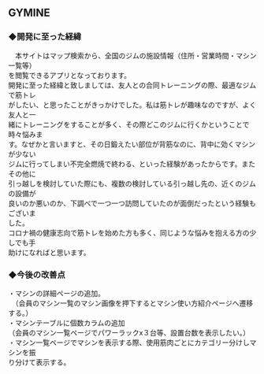 ## GYMINE

### ◆開発に至った経緯
　本サイトはマップ検索から、全国のジムの施設情報（住所・営業時間・マシン一覧等）<br>
を閲覧できるアプリとなっております。<br>
開発に至った経緯と致しましては、友人との合同トレーニングの際、最適なジムで筋トレ<br>
がしたい、と思ったことがきっかけでした。私は筋トレが趣味なのですが、よく友人と一<br>
緒にトレーニングをすることが多く、その際どこのジムに行くかということで時々悩みま<br>
す。なぜかと言いますと、その日鍛えたい部位が背筋なのに、背中に効くマシンが少ない<br>
ジムに行ってしまい不完全燃焼で終わる、といった経験があったからです。またその他に<br>
引っ越しを検討していた際にも、複数の検討している引っ越し先の、近くのジムの設備が<br>
良いのか悪いのか、下調べで一つ一つ訪問していたのが面倒だったという経験もございま<br>
した。<br>
コロナ禍の健康志向で筋トレを始めた方も多く、同じような悩みを抱える方の少しでも手<br>
助けになればと思います。

### ◆今後の改善点
・マシンの詳細ページの追加。<br>
　（会員のマシン一覧のマシン画像を押下するとマシン使い方紹介ページへ遷移する。）<br>
・マシンテーブルに個数カラムの追加<br>
  （会員のマシン一覧ページでパワーラックx３台等、設置台数を表示したい。）<br>
・マシン一覧ページでマシンを表示する際、使用筋肉ごとにカテゴリー分けしマシンを振<br>
り分けて表示する。

